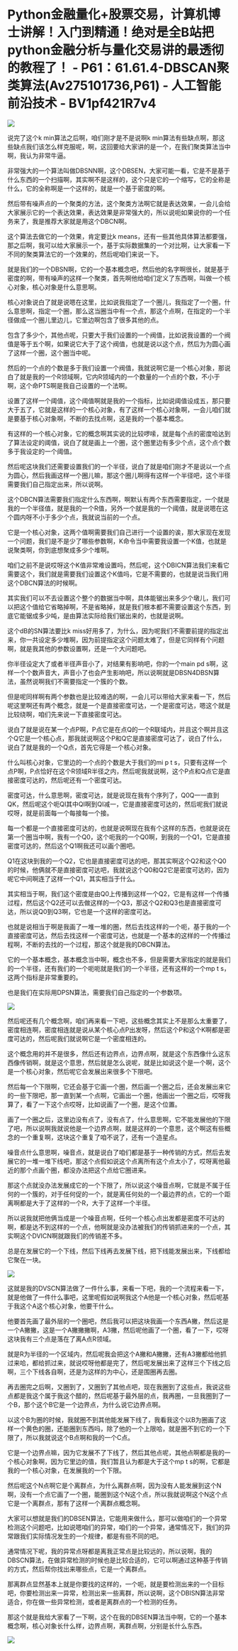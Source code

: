 # Python金融量化+股票交易，计算机博士讲解！入门到精通！绝对是全B站把python金融分析与量化交易讲的最透彻的教程了！ - P61：61.61.4-DBSCAN聚类算法(Av275101736,P61) - 人工智能前沿技术 - BV1pf421R7v4

![](img/a75fc92c31cbfb3ce713f05628e9e4dc_0.png)

说完了这个k min算法之后啊，咱们刚才是不是说啊k min算法有些缺点啊，那这些缺点我们该怎么样克服呢，啊，这回要给大家讲的是一个，在我们聚类算法当中啊，我认为非常牛逼。

非常强大的一个算法叫做DBSNN啊，这个DBSEN，大家可能一看，它是不是基于什么东西的一个扫描啊，其实啊不是这样的，这个只是它的一个缩写，它的全称是什么，它的全称啊是一个这样的，就是一个基于密度的啊。

然后带有噪声点的一个聚类的方法，这个聚类方法啊它就是表达效果，一会儿会给大家展示它的一个表达效果，表达效果是非常强大的，所以说呃如果说你的一个任务来了，我是推荐大家就是用这个DBCN啊。

这个算法去做它的一个效果，肯定要比k means，还有一些其他具体算法都要强，那之后啊，我可以给大家展示一个，基于实际数据集的一个对比啊，让大家看一下不同的聚类算法它的一个效果的，然后呢咱们来说一下。

就是我们的一个DBSN啊，它的一个基本概念吧，然后他的名字啊很长，就是基于密度的啊，带有噪声的这样一个聚类，首先啊他给咱们定义了东西啊，叫做一个核心对象，核心对象是什么意思啊。

核心对象说白了就是说嗯在这里，比如说我指定了一个圈儿，我指定了一个圈，什么意思啊，指定一个圈，那么这当圈当中有一个点，那这个点啊，在指定的一个半径做成一个圈儿里边儿，它里边啊包含了很多其他的点。

包含了多少个，其他点呢，只要大于我们设置的一个阀值，比如说我设置的一个阀值是等于五个啊，如果说它大于了这个阀值，也就是说以这个点，然后为为圆心画了这样一个圈，这个圈当中呢。

然后的一个点的个数是多于我们设置一个阀值，我就说啊它是一个核心对象，那说白了就是我的一个R领域啊，它内R领域内的一个数量的一个点的个数，不小于啊，这个命PTS啊是我自己设置的一个法啊。

设置了这样一个阈值，这个阈值啊就是我的一个指标，比如说阈值设成五，那只要大于五了，它就是这样的一个核心对象，有了这样一个核心对象啊，一会儿咱们就是要基于核心对象啊，不断的去找点啊，这是我的一个基本概念。

有这样的一个核心对象，它的概念啊其实说的比较啰嗦，就是每个点的密度哈达到了算法设定的阈值，说白了就是画上一个圈，这个圈里边有多少个点，这个点个数多于我设定的一个阈值。

然后呢这块我们还需要设置我们的一个半径，说白了就是咱们刚才不是说以一个点为圆心，然后我画这样一个圈儿嘛，那这个圈儿啊得有这样一个半径吧，这个半径需要我们自己指定出来，所以说啊。

这个DBCN算法需要我们指定什么东西啊，啊默认有两个东西需要指定，一个就是我的一个半径值，就是我的一个R值，另外一个就是我的一个阈值，就是说嗯在这个圆内呀不小于多少个点，我就说当前的一个点。

它是一个核心对象，这两个值啊需要我们自己进行一个设置的诶，那大家现在发现一个问题，我们是不是少了哪些参数啊，K命令当中需要我设置一个K值，也就是说聚类啊，你到底想聚成多少个堆啊。

咱们之前不是说哎呀这个K值非常难设置吗，然后呢，这个DBICN算法我们来看它需要这个，我们就是需要我们设置这个K值吗，它是不需要的，也就是说当我们用这个DBCN算法的时候啊。

其实我们可以不去设置这个整个的数据当中啊，具体能锯出来多少个墩儿，我们可以把这个值给它省略掉啊，不是省略掉，就是我们根本都不需要设置这个东西，到底它能锯成多少吨，是由算法实际给我们锯出来的，也就是说啊。

这个dB的SN算法要比k miss好用多了，为什么，因为呢我们不需要前提的指定出来，你一共设定多少堆啊，因为前提指定这个问题太难了，但是它同样有个问题啊，就是我其他的参数设置啊，还是一个大问题吧。

你半径设定大了或者半径声音小了，对结果有影响吧，你的一个main pd s啊，这样一个个数声音大，声音小了也会产生影响吧，所以说啊就是DBSN4DBSN算法，虽然说啊我们不需要指定一个簇的个数。

但是呢同样啊有两个参数也是比较难选的啊，一会儿可以带给大家来看一下，然后呢这里啊还有两个概念，就是一个是直接密度可达，一个是密度可达，嗯这个就是比较绕啊，咱们先来说一下直接密度可达。

说白了就是说在某一个点P啊，P点它是在点Q的一个R联域内，并且这个啊并且这个Q它是一个核心点，那我就说啊这个P和Q它是直接密度可达了，说白了什么，说白了就是我的一个Q点，首先它得是一个核心对象。

什么叫核心对象，它里边的一个点的个数是大于我们的mi p t s，只要有这样一个点P啊，P点恰好在这个R领域R半径之内，然后呢我就说啊，这个P点和Q点它是直接密度可达的，然后呢还有一个密度可达。

密度可达，什么意思啊，密度可达，就是说现在我有个序列了，Q0Q一一直到QK，然后呢这个呃QI其中QI啊到QI减一，它是直接密度可达的，然后呢我们就说哎呀，就是前面每一个每接每一个接。

每一个都是一个直接密度可达的，也就是说啊现在我有个这样的东西，也就是说在第一个圈当中啊，我有一个Q0，这个呃我的一个Q0啊，到我的一个Q1，它是直接密度可达的，然后这个Q1啊我还可以画个圈吧。

Q1在这块到我的一个Q2，它也是直接密度可达的吧，那其实啊这个Q2和这个Q0的时候，他俩就不是直接密度可达吧，我就说这个Q0和Q2它是密度可达的，因为呢它中间啊连了这样一个Q1，其实相当于什么。

其实相当于啊，我们这个密度是由Q0上传播到这样一个Q2，它是有这样一个传播过程，然后这个Q2还可以去做这样的一个Q3，那这个Q2和Q3也是直接密度可达，所以说Q0到Q3啊，它也是一个这样的密度可达。

也就是说相当于啊是我画了一堆一堆的圈，然后去找这样的一个呃，基于我的一个直接密度可达，然后去找这样一个密度可达，也就是一个基本的这样的一个传播过程啊，不断的去找的一个过程，那这个就是我的DBCN算法。

它的一个基本概念，基本概念当中啊，概念也不多，但是需要大家指定的就是我们的一个半径，还有我们的一个呃呃就是我们的一个半径，还有这样的一个mp t s，这两个指标是非常重要的。

也是我们在实际用DPSN算法，需要我们自己指定的一个参数项。

![](img/a75fc92c31cbfb3ce713f05628e9e4dc_2.png)

然后呢还有几个概念啊，咱们再来看一下吧，这些概念其实上不是那么太重要了，密度相连啊，密度相连就是说从某个核心点P出发呀，然后这个P和这个K啊都是密度可达的，然后呢我们就说啊它是一个密度相连的。

这个概念用的并不是很多，然后还有边界点，边界点啊，就是这个东西像什么这东西像传销啊，就是这个意思，然后就是怎么说呢，就是比如说这个是一个啊，这个是一个核心对象，然后呢它会发展出来很多个下限吧。

然后每一个下限啊，它还会基于它画一个圈，然后画一个圈之后，还会发展出来它的一些下限吧，那一直到某一个点啊，它画出一个圈，他画出一个圈之后，哎呀我算了，看了一下这个点哎呀，比如说画了一个圈，是这个位置。

画了一个圈之后，这里边没有点了，没有点了，什么意思啊，它不能发展他的下限了吧，所以说啊我就说他是一个边界点啊，就是这样的一个意思，这个啊这有些概念的一个重复啊，这块这个重复了咱不说了，还有一个造星点。

噪音点什么意思啊，噪音点，就是说白了咱们都是基于一种传销的方式，然后去发展它的一堆一堆下线吧，那这个点假如说这个点离所有这个点太小了，哎呀离他最近的那个点画个圈，都没办法把这个点给它圈进来。

那这个点就没办法发展成它的一个下限了，所以说这个噪音点啊，它就是不属于任何的一个簇的，对于任何促的一个，就是离任何处的一个最边界的点，它的一个距离啊都是大于了这样的一个R，大于了这样一个半径。

所以说我就把他俩当成是一个噪音点啊，任何一个核心点出发都是密度不可达的啊，都是达不到这样的一个点，他啊就是没办法被我们的传销抓进来的一个点，其实啊这个DVICN啊就跟我们的传销差不多。

总是在发展它的一个下线，然后下线再去发展下线，把下线能发展出来，下线都给它聚在一块。

![](img/a75fc92c31cbfb3ce713f05628e9e4dc_4.png)

这就是我的DVSCN算法做了一件什么事，来看一下吧，我的一个流程来看一下，就是他做了一件什么事吧，这里呢假如说啊我这个A他是一个核心对象，然后呢基于我这个A这个核心对象，他要干什么。

他要首先画了最外层的一个圈吧，然后我可以把这块我画一个东西A撇，然后这是一个A撇撇，这是一个A撇撇撇啊，A3撇，然后呢他画了一个圈，看了一下，哎呀这块我有三个点是落在了离A点R领域。

就是R为半径的一个区域内，然后呢我会把这个A撇和A撇撇，还有A3撇都给他抓过来哈，都给抓过来，就说哎呀他都是完了，然后呢发展出来了这样三个下线之后啊，三个下线各自啊，还是为这样的为中心，还是围圈再去圈。

再去圈完之后啊，又圈到了，又圈到了其他点吧，现在我圈到了这些点，我说这些点都是我这个属于我这个醋的，然后呢基于最外层的点，我再圈，一旦我圈到了一个B，那个这个B它是一个边界点，为什么说它边界点啊。

以这个B为圈的时候，我就圈不到其他能发展下线了，我看我这个以B为圈画了这样一个黄色的圈，还能圈到东西吗，除了他的一个上限哈，就是圈不到它的一个下限了，所以我就说这个B点啊和我的一个C点。

它是一个边界点嘛，因为它发展不了下线了，然后其他点呢，其他点啊都是我的一个核心对象啊，因为它里边的值，我们暂且认为都是大于这个mp t s的啊，它都是我的一个核心对象，在发展我的一个下限。

然后呢这个N点啊它是个离群点，为什么离群点啊，因为没有人能发展到这个N啊，没有一个点它画了一个圈，能圈到这个N这个点，所以我就说啊这个N这个点它是一个离群点，那有了这样一个离群点概念啊。

大家可以想就是我们的DBSEN算法，它能用来做什么，那可以做咱们的一个异常检测这个问题吧，比如说嗯咱们的异常，咱们的一个异常，通常情况下，我们的异常跟我们实际情况发生的一个规律，都是有些不同的吧。

通常情况下呢，我的异常点呀都是离我正常点是比较远的，所以说啊，我的DBSCN算法，在做异常检测的时候也是比较合适的，它可以啊通过这种基于传销的方式，然后帮你找出来哪些点，它是一个离群点。

那离群点显然基本上就是你要找的这样的，一个呃，就是要检测出来的一个目标吧，你要检测出来一异常，检测出来一些离群，所以说啊，这个DBISN算法非常适合，你在做一些异常检测，或者是离群点的一个检测的任务。

那这个就是我给大家看了一下啊，这个在我的DBSEN算法当中啊，它的一个基本概念啊，核心对象长什么样，边界点啊，离群点啊，分别是长什么东西。



![](img/a75fc92c31cbfb3ce713f05628e9e4dc_6.png)